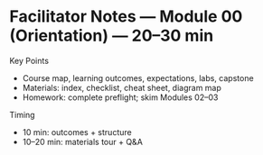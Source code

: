 # Facilitator Notes — Module 00 (Orientation) — 20–30 min

Key Points
- Course map, learning outcomes, expectations, labs, capstone
- Materials: index, checklist, cheat sheet, diagram map
- Homework: complete preflight; skim Modules 02–03

Timing
- 10 min: outcomes + structure
- 10–20 min: materials tour + Q&A

